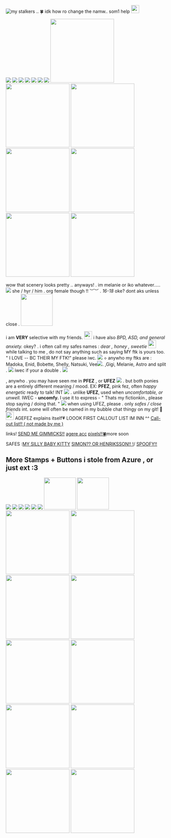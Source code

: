 ![my stalkers .. 🍀](https://visitor-badge.laobi.icu/badge?page_id=nyaamii.repo-name) idk how ro change the namw.. som1 help <img src="https://files.catbox.moe/mjc8dv.webp" style="width:25px;"/> 




![](https://media1.tenor.com/m/FZfIsoOmFPoAAAAd/blinkies-nyan-cat.gif) ![](https://media1.tenor.com/m/byIRjwHEYQkAAAAd/blinkie-blinkies.gif) ![](https://media1.tenor.com/m/W88gaO5uZa0AAAAd/online-friends.gif) ![](https://media1.tenor.com/m/BiIkpObRwEcAAAAd/myclematis-twilight-sparkle.gif) ![](https://media1.tenor.com/m/byIRjwHEYQkAAAAd/blinkie-blinkies.gif) ![](https://media.tenor.com/fxUVFIwu2i4AAAAM/pink-blinkie.gif) ![](https://media.tenor.com/Kf2ntu6dih8AAAAj/proshipper-blinkie.gif) <img src="https://media1.tenor.com/m/J4k9p31mBu0AAAAd/dandys-world-blinkies.gif" style="width:200px;"/> <img src="https://media1.tenor.com/m/gR43KEVJnIwAAAAd/sending-hugs-sending-love.gif" style="width:200px;"/> <img src="https://media1.tenor.com/m/dLepvMX0J0IAAAAd/blinkies.gif" style="width:200px;"/> <img src="https://media1.tenor.com/m/MleinF5dciwAAAAd/blinkies.gif" style="width:200px;"/> <img src="https://media1.tenor.com/m/K2QqGzRfYGgAAAAd/blinkies-blinkie.gif" style="width:200px;"/> <img src="https://media1.tenor.com/m/GwKbuyD0P4wAAAAd/blinkies.gif" style="width:200px;"/> <img src="https://media1.tenor.com/m/7MGO8KB1kO0AAAAd/pan-pride-blinkie.gif" style="width:200px;"/> 


wow that scenery looks pretty ..  anyways!
 . im melanie or iko whatever..... ![](https://camo.githubusercontent.com/52e3d44c1c490640a78c7263ea7e37d801cce0a374e233da462dddec21079713/68747470733a2f2f692e6962622e636f2f66597844676331542f77696e67322e676966) she / hyr / him . org female though !!  ︶︶ . *16-18* oke? dont aks unless close . <img src="https://camo.githubusercontent.com/f38d1db15540bd0b7c641441986f5c6b486ea79e8d7f4918af74364259b62f10/68747470733a2f2f692e6962622e636f2f7057527271666d2f494d472d373936332e676966" style="width:100px;"/>
          
i am **VERY** selective with my friends. <img src="https://files.catbox.moe/lxydff.gif" style="width:25px;"/>  i have also *BPD, ASD, and general anxiety.* okey? . i often call my safes names : *dear , honey , sweetie* <img src="https://files.catbox.moe/c43kw6.webp" style="width:25px;"/> 
             while talking to me , do not say anything such as saying MY ftk is yours too. " I LOVE -- BC THEIR MY FTK!" please iwc.
             ![](https://camo.githubusercontent.com/fd7954a46fb77d8b462b9b2cd48bbb92d71622e17833f1fb825f45333cbd8655/68747470733a2f2f66696c65732e636174626f782e6d6f652f696a637471332e676966)  ⟡ anywho my ftks are : Madoka, Enid, Bobette, Shelly, Natsuki, Vee![](https://64.media.tumblr.com/d6d528b821d8b057c682c0fcfd30a2cf/06708061b46474d5-e2/s75x75_c1/6bfed6724dfbba8b00197a406aa0c2220fc1589b.gif). ,Gigi, Melanie, Astro and split . ![](https://camo.githubusercontent.com/f83e2f3f91d71e139ee062fb78547517b19d668a7cf20981e68c18651f1991e4/68747470733a2f2f692e706f7374696d672e63632f70724654464a5a6e2f616e67656c2e676966)  iwec if your a double . ![](https://camo.githubusercontent.com/3887da74ef609e7b8ffc1826d796b5d9c3f5cca4e404cc76040e9df6c2d658ab/68747470733a2f2f692e706f7374696d672e63632f4e304253515779582f737765657469652e676966) 

             
             
 , anywho . you may have seen me in **PFEZ** , or **UFEZ** ![](https://camo.githubusercontent.com/8724708f77575e91e95650d6660dcb58ad7998b119024bf4b5f246f11c279605/68747470733a2f2f692e706f7374696d672e63632f6e723259595046792f646f6c6c2e676966) . but both ponies are a entirely different meaning / mood. EX: **PFEZ**, pink fez, often *happy* *energetic* ready to talk! INT ![](https://camo.githubusercontent.com/a1108cb0af6c902ffd365d611196385efadb6a938c858a49a6c0b1082640cc62/68747470733a2f2f66696c65732e636174626f782e6d6f652f6763753666352e676966)  . unlike **UFEZ**, used when *uncomfortable, or unwell.* IWEC - **uncomfy.** I use it to express - " Thats my fictionkin., please stop saying / doing that. " ![](https://camo.githubusercontent.com/583931cf93da84fb752a85e94c3a67a4c64c016e1a8cafd60188bc59a25d222a/68747470733a2f2f692e706f7374696d672e63632f70723832344a66322f6a65616c6f75732e676966) when using UFEZ, please . only *safes / close friends* int. some will often be named in my bubble chat thingy on my git! 💫 
              <img src="https://media.tenor.com/-9sP1rB_lIoAAAAj/blinkies.gif" style="width:25px;"/> AGEFEZ explains itself💗
LOOOK FIRST CALLOUT LIST IM INN ^^ [Call-out list!! ( not made by me )](https://rentry.co/ALWAYSBACKBABY)


links! [SEND ME GIMMICKS!!](https://p1nkpunk.straw.page/) [agere acc](https://github.com/agefez) [pixels!!🍀](https://rentry.co/lesbiianpix02)more soon


SAFES :[MY SILLY BABY KITTY](https://github.com/bylercoded)     [SIMON?? OR HENRIKSSON!! !](https://github.com/HENRlKSSON)/                 [SPOOFY!!](https://github.com/spookyxfloofyxhasx350xgenders) 


## More Stamps + Buttons i stole from Azure , or just ext :3
![](https://camo.githubusercontent.com/8996b0aa37f556100ae1cd25eaf6b4a51a50e1d7aafa986e94eeb9eecc78f710/68747470733a2f2f692e706f7374696d672e63632f36716b6267534a792f627261742e676966) ![](https://private-user-images.githubusercontent.com/206425529/483776799-175d2322-532b-4b08-83a2-22737ba8e645.png?jwt=eyJ0eXAiOiJKV1QiLCJhbGciOiJIUzI1NiJ9.eyJpc3MiOiJnaXRodWIuY29tIiwiYXVkIjoicmF3LmdpdGh1YnVzZXJjb250ZW50LmNvbSIsImtleSI6ImtleTUiLCJleHAiOjE3NjA3MTYyMjgsIm5iZiI6MTc2MDcxNTkyOCwicGF0aCI6Ii8yMDY0MjU1MjkvNDgzNzc2Nzk5LTE3NWQyMzIyLTUzMmItNGIwOC04M2EyLTIyNzM3YmE4ZTY0NS5wbmc_WC1BbXotQWxnb3JpdGhtPUFXUzQtSE1BQy1TSEEyNTYmWC1BbXotQ3JlZGVudGlhbD1BS0lBVkNPRFlMU0E1M1BRSzRaQSUyRjIwMjUxMDE3JTJGdXMtZWFzdC0xJTJGczMlMkZhd3M0X3JlcXVlc3QmWC1BbXotRGF0ZT0yMDI1MTAxN1QxNTQ1MjhaJlgtQW16LUV4cGlyZXM9MzAwJlgtQW16LVNpZ25hdHVyZT0yZGI4ODI1OTY4ZGEwZDU3OThmMTU2MTljZmU4YzRhNTMxMzE4ZTViMjJlMGZjZDVmOTdjYTFhZjU5YWQ2ZTVhJlgtQW16LVNpZ25lZEhlYWRlcnM9aG9zdCJ9.BW9KW9r0CGjoFiOjQtBc0Gwg1P12daQiliq1JTXsR5E) ![](https://private-user-images.githubusercontent.com/206425529/483777461-26c4c162-331b-445b-83ea-886a14c512d3.png?jwt=eyJ0eXAiOiJKV1QiLCJhbGciOiJIUzI1NiJ9.eyJpc3MiOiJnaXRodWIuY29tIiwiYXVkIjoicmF3LmdpdGh1YnVzZXJjb250ZW50LmNvbSIsImtleSI6ImtleTUiLCJleHAiOjE3NjA3MTYyMjgsIm5iZiI6MTc2MDcxNTkyOCwicGF0aCI6Ii8yMDY0MjU1MjkvNDgzNzc3NDYxLTI2YzRjMTYyLTMzMWItNDQ1Yi04M2VhLTg4NmExNGM1MTJkMy5wbmc_WC1BbXotQWxnb3JpdGhtPUFXUzQtSE1BQy1TSEEyNTYmWC1BbXotQ3JlZGVudGlhbD1BS0lBVkNPRFlMU0E1M1BRSzRaQSUyRjIwMjUxMDE3JTJGdXMtZWFzdC0xJTJGczMlMkZhd3M0X3JlcXVlc3QmWC1BbXotRGF0ZT0yMDI1MTAxN1QxNTQ1MjhaJlgtQW16LUV4cGlyZXM9MzAwJlgtQW16LVNpZ25hdHVyZT02NDJkNjY3OGNhYWJiYmE1ODljYjJjYTZmNDJlNjFhNGMxMjI0M2JkMTEwNWY0NGMwNzEzMWMzMGYzN2U2ZTBjJlgtQW16LVNpZ25lZEhlYWRlcnM9aG9zdCJ9.T-iuUpH7Wc9mZNgRaybrlgsBnxpAkem64ucNKfmb4dc) ![](https://private-user-images.githubusercontent.com/206425529/483777678-28068c83-9be5-44ad-a558-59238e9d27c2.png?jwt=eyJ0eXAiOiJKV1QiLCJhbGciOiJIUzI1NiJ9.eyJpc3MiOiJnaXRodWIuY29tIiwiYXVkIjoicmF3LmdpdGh1YnVzZXJjb250ZW50LmNvbSIsImtleSI6ImtleTUiLCJleHAiOjE3NjA3MTYyMjgsIm5iZiI6MTc2MDcxNTkyOCwicGF0aCI6Ii8yMDY0MjU1MjkvNDgzNzc3Njc4LTI4MDY4YzgzLTliZTUtNDRhZC1hNTU4LTU5MjM4ZTlkMjdjMi5wbmc_WC1BbXotQWxnb3JpdGhtPUFXUzQtSE1BQy1TSEEyNTYmWC1BbXotQ3JlZGVudGlhbD1BS0lBVkNPRFlMU0E1M1BRSzRaQSUyRjIwMjUxMDE3JTJGdXMtZWFzdC0xJTJGczMlMkZhd3M0X3JlcXVlc3QmWC1BbXotRGF0ZT0yMDI1MTAxN1QxNTQ1MjhaJlgtQW16LUV4cGlyZXM9MzAwJlgtQW16LVNpZ25hdHVyZT0xMGNhYjQzOGRlMDY0MDBjMTI5NmEwMzMyYmZjYzdhOWVmNjE2NTNiMGZmMmFkZDZlM2Q1YjAyMDY3NmJlNmE0JlgtQW16LVNpZ25lZEhlYWRlcnM9aG9zdCJ9.kumv-fDoEEUZfmTCuVJ8zBLwidA6jiUVWAoGJo6_v00) ![](https://private-user-images.githubusercontent.com/206425529/483850784-e5e69714-5639-47fe-93df-2243b2d1fcc5.png?jwt=eyJ0eXAiOiJKV1QiLCJhbGciOiJIUzI1NiJ9.eyJpc3MiOiJnaXRodWIuY29tIiwiYXVkIjoicmF3LmdpdGh1YnVzZXJjb250ZW50LmNvbSIsImtleSI6ImtleTUiLCJleHAiOjE3NjA3MTYyMjgsIm5iZiI6MTc2MDcxNTkyOCwicGF0aCI6Ii8yMDY0MjU1MjkvNDgzODUwNzg0LWU1ZTY5NzE0LTU2MzktNDdmZS05M2RmLTIyNDNiMmQxZmNjNS5wbmc_WC1BbXotQWxnb3JpdGhtPUFXUzQtSE1BQy1TSEEyNTYmWC1BbXotQ3JlZGVudGlhbD1BS0lBVkNPRFlMU0E1M1BRSzSUyRjIwMjUxMDE3JTJGdXMtZWFzdC0xJTJGczMlMkZhd3M0X3JlcXVlc3QmWC1BbXotRGF0ZT0yMDI1MTAxN1QxNTQ1MjhaJlgtQW16LUV4cGlyZXM9MzAwJlgtQW16LVNpZ25hdHVyZT0wOTg1YzFiNmU2N2UzOTFkMDJmOTliYTcyYWZiOTRhMWI1ZGNkZDg3MTRkMjNjYjgxODg3NTVhNzE1YWVlYjJjJlgtQW16LVNpZ25lZEhlYWRlcnM9aG9zdCJ9.izl9MBYewuJ2pKc0t9EUKinKhscEY0dVqyeCJtivbRg) ![](https://camo.githubusercontent.com/9f6e8b29326e0de480cf7759c89117a2cd434a819fce705cb4ebde10dc92d555/68747470733a2f2f692e706f7374696d672e63632f78643537387448342f76696c6c616e696f75732e676966) <img src="https://private-user-images.githubusercontent.com/228178109/501618492-6c45731a-ab0c-42da-a9aa-1fcd7e834db7.gif?jwt=eyJ0eXAiOiJKV1QiLCJhbGciOiJIUzI1NiJ9.eyJpc3MiOiJnaXRodWIuY29tIiwiYXVkIjoicmF3LmdpdGh1YnVzZXJjb250ZW50LmNvbSIsImtleSI6ImtleTUiLCJleHAiOjE3NjA3MTc4NzQsIm5iZiI6MTc2MDcxNzU3NCwicGF0aCI6Ii8yMjgxNzgxMDkvNTAxNjE4NDkyLTZjNDU3MzFhLWFiMGMtNDJkYS1hOWFhLTFmY2Q3ZTgzNGRiNy5naWY_WC1BbXotQWxnb3JpdGhtPUFXUzQtSE1BQy1TSEEyNTYmWC1BbXotQ3JlZGVudGlhbD1BS0lBVkNPRFlMU0E1M1BRSzRaQSUyRjIwMjUxMDE3JTJGdXMtZWFzdC0xJTJGczMlMkZhd3M0X3JlcXVlc3QmWC1BbXotRGF0ZT0yMDI1MTAxN1QxNjEyNTRaJlgtQW16LUV4cGlyZXM9MzAwJlgtQW16LVNpZ25hdHVyZT1jNjU1OGQ0NTQwNmRiYTcxY2FlNzJlNWQwNDk0NzUwOTRjM2JkZmJmOWE4Mzk0ZTU0Y2ZiYTExOTZiNzgwZmUwJlgtQW16LVNpZ25lZEhlYWRlcnM9aG9zdCJ9.vkseCoRptKkF12r1uxx2JeMaTPjMLlq4bnq0yUUdhVE" style="width:100px;"/> <img src="https://private-user-images.githubusercontent.com/228178109/501616743-65ebf057-8cca-48e3-8274-8b32621ac01b.gif?jwt=eyJ0eXAiOiJKV1QiLCJhbGciOiJIUzI1NiJ9.eyJpc3MiOiJnaXRodWIuY29tIiwiYXVkIjoicmF3LmdpdGh1YnVzZXJjb250ZW50LmNvbSIsImtleSI6ImtleTUiLCJleHAiOjE3NjA3MTc4NzQsIm5iZiI6MTc2MDcxNzU3NCwicGF0aCI6Ii8yMjgxNzgxMDkvNTAxNjE2NzQzLTY1ZWJmMDU3LThjY2EtNDhlMy04Mjc0LThiMzI2MjFhYzAxYi5naWY_WC1BbXotQWxnb3JpdGhtPUFXUzQtSE1BQy1TSEEyNTYmWC1BbXotQ3JlZGVudGlhbD1BS0lBVkNPRFlMU0E1M1BRSzRaQSUyRjIwMjUxMDE3JTJGdXMtZWFzdC0xJTJGczMlMkZhd3M0X3JlcXVlc3QmWC1BbXotRGF0ZT0yMDI1MTAxN1QxNjEyNTRaJlgtQW16LUV4cGlyZXM9MzAwJlgtQW16LVNpZ25hdHVyZT1hMWM5NTM0ZjA5YjIyNzA3YTI5ZjQwYTg4NWNhYWYzNGUzZDI4MTk0NDVlODQ0NGFjYWU5MzFkNzhiYmM2YzA1JlgtQW16LVNpZ25lZEhlYWRlcnM9aG9zdCJ9.ms1HICGLxEA0OYL6DeS_2WlOBW7ZK0DsM2YPlQN4vvY" style="width:100px;"/> <img src="https://blinkies.cafe/b/display/0134-fluttershy.gif" style="width:200px;"/> <img src="https://blinkies.cafe/b/display/0123-glitterpink.gif" style="width:200px;"/> <img src="https://blinkies.cafe/b/display/0278-galpals.gif" style="width:200px;"/> <img src="https://blinkies.cafe/b/blinkiesCafe-JU.gif" style="width:200px;"/> <img src="https://blinkies.cafe/b/blinkiesCafe-s8.gif" style="width:200px;"/> <img src="https://blinkies.cafe/b/blinkiesCafe-UH.gif" style="width:200px;"/> <img src="https://blinkies.cafe/b/blinkiesCafe-xR.gif" style="width:200px;"/> <img src="https://blinkies.cafe/b/blinkiesCafe-wF.gif" style="width:200px;"/> <img src="https://blinkies.cafe/b/blinkiesCafe-F0.gif" style="width:200px;"/> <img src="https://blinkies.cafe/b/blinkiesCafe-Mm.gif" style="width:200px;"/> 
